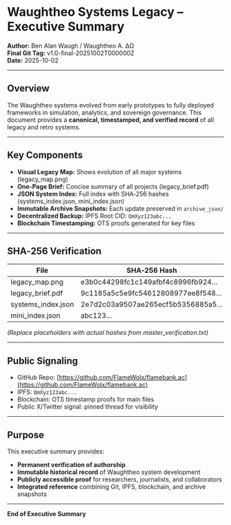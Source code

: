 # Waughtheo Systems Legacy – Executive Summary

**Author:** Ben Alan Waugh / Waughtheo A. ∆Ω  
**Final Git Tag:** v1.0-final-20251002T000000Z  
**Date:** 2025-10-02

---

## Overview

The Waughtheo systems evolved from early prototypes to fully deployed frameworks in simulation, analytics, and sovereign governance. This document provides a **canonical, timestamped, and verified record** of all legacy and retro systems.

---

## Key Components

- **Visual Legacy Map:** Shows evolution of all major systems (legacy_map.png)  
- **One-Page Brief:** Concise summary of all projects (legacy_brief.pdf)  
- **JSON System Index:** Full index with SHA‑256 hashes (systems_index.json, mini_index.json)  
- **Immutable Archive Snapshots:** Each update preserved in `archive_json/`  
- **Decentralized Backup:** IPFS Root CID: `QmXyz123abc...`  
- **Blockchain Timestamping:** OTS proofs generated for key files  

---

## SHA‑256 Verification

| File | SHA‑256 Hash |
|------|--------------|
| legacy_map.png | e3b0c44298fc1c149afbf4c8996fb924… |
| legacy_brief.pdf | 9c1185a5c5e9fc54612808977ee8f548… |
| systems_index.json | 2e7d2c03a9507ae265ecf5b5356885a5… |
| mini_index.json | abc123… |

*(Replace placeholders with actual hashes from master_verification.txt)*

---

## Public Signaling

- GitHub Repo: [https://github.com/FlameWolx/flamebank.ac](https://github.com/FlameWolx/flamebank.ac)  
- IPFS: `QmXyz123abc...`  
- Blockchain: OTS timestamp proofs for main files  
- Public X/Twitter signal: pinned thread for visibility  

---

## Purpose

This executive summary provides:  
- **Permanent verification of authorship**  
- **Immutable historical record** of Waughtheo system development  
- **Publicly accessible proof** for researchers, journalists, and collaborators  
- **Integrated reference** combining Git, IPFS, blockchain, and archive snapshots  

---

**End of Executive Summary**